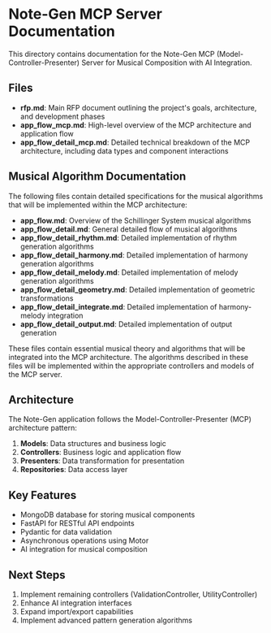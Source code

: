 # Note-Gen MCP Server Documentation

This directory contains documentation for the Note-Gen MCP (Model-Controller-Presenter) Server for Musical Composition with AI Integration.

## Files

- **rfp.md**: Main RFP document outlining the project's goals, architecture, and development phases
- **app_flow_mcp.md**: High-level overview of the MCP architecture and application flow
- **app_flow_detail_mcp.md**: Detailed technical breakdown of the MCP architecture, including data types and component interactions

## Musical Algorithm Documentation

The following files contain detailed specifications for the musical algorithms that will be implemented within the MCP architecture:

- **app_flow.md**: Overview of the Schillinger System musical algorithms
- **app_flow_detail.md**: General detailed flow of musical algorithms
- **app_flow_detail_rhythm.md**: Detailed implementation of rhythm generation algorithms
- **app_flow_detail_harmony.md**: Detailed implementation of harmony generation algorithms
- **app_flow_detail_melody.md**: Detailed implementation of melody generation algorithms
- **app_flow_detail_geometry.md**: Detailed implementation of geometric transformations
- **app_flow_detail_integrate.md**: Detailed implementation of harmony-melody integration
- **app_flow_detail_output.md**: Detailed implementation of output generation

These files contain essential musical theory and algorithms that will be integrated into the MCP architecture. The algorithms described in these files will be implemented within the appropriate controllers and models of the MCP server.

## Architecture

The Note-Gen application follows the Model-Controller-Presenter (MCP) architecture pattern:

1. **Models**: Data structures and business logic
2. **Controllers**: Business logic and application flow
3. **Presenters**: Data transformation for presentation
4. **Repositories**: Data access layer

## Key Features

- MongoDB database for storing musical components
- FastAPI for RESTful API endpoints
- Pydantic for data validation
- Asynchronous operations using Motor
- AI integration for musical composition

## Next Steps

1. Implement remaining controllers (ValidationController, UtilityController)
2. Enhance AI integration interfaces
3. Expand import/export capabilities
4. Implement advanced pattern generation algorithms
